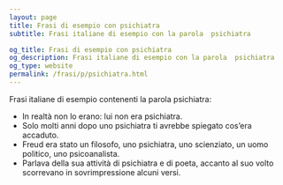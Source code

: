 ```yaml
---
layout: page
title: Frasi di esempio con psichiatra 
subtitle: Frasi italiane di esempio con la parola  psichiatra

og_title: Frasi di esempio con psichiatra 
og_description: Frasi italiane di esempio con la parola  psichiatra
og_type: website
permalink: /frasi/p/psichiatra.html
---
```


Frasi italiane di esempio contenenti la parola psichiatra:


- In realtà non lo erano: lui non era psichiatra.
- Solo molti anni dopo uno psichiatra ti avrebbe spiegato cos’era accaduto.
- Freud era stato un filosofo, uno psichiatra, uno scienziato, un uomo politico, uno psicoanalista.
- Parlava della sua attività di psichiatra e di poeta, accanto al suo volto scorrevano in sovrimpressione alcuni versi.
